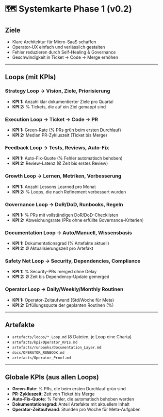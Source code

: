 # 🗺️ Systemkarte Phase 1 (v0.2)

## Ziele
- Klare Architektur für Micro-SaaS schaffen
- Operator-UX einfach und verlässlich gestalten
- Fehler reduzieren durch Self-Healing & Governance
- Geschwindigkeit in Ticket → Code → Merge erhöhen

---

## Loops (mit KPIs)

### Strategy Loop → Vision, Ziele, Priorisierung
- **KPI 1:** Anzahl klar dokumentierter Ziele pro Quartal  
- **KPI 2:** % Tickets, die auf ein Ziel gemappt sind  

### Execution Loop → Ticket → Code → PR
- **KPI 1:** Green-Rate (% PRs grün beim ersten Durchlauf)  
- **KPI 2:** Median PR-Zykluszeit (Ticket bis Merge)  

### Feedback Loop → Tests, Reviews, Auto-Fix
- **KPI 1:** Auto-Fix-Quote (% Fehler automatisch behoben)  
- **KPI 2:** Review-Latenz (Ø Zeit bis erstes Review)  

### Growth Loop → Lernen, Metriken, Verbesserung
- **KPI 1:** Anzahl Lessons Learned pro Monat  
- **KPI 2:** % Loops, die nach Refinement verbessert wurden  

### Governance Loop → DoR/DoD, Runbooks, Regeln
- **KPI 1:** % PRs mit vollständigen DoR/DoD-Checklisten  
- **KPI 2:** Abweichungsrate (PRs ohne erfüllte Governance-Kriterien)  

### Documentation Loop → Auto/Manuell, Wissensbasis
- **KPI 1:** Dokumentationsgrad (% Artefakte aktuell)  
- **KPI 2:** Ø Aktualisierungszeit pro Artefakt  

### Safety Net Loop → Security, Dependencies, Compliance
- **KPI 1:** % Security-PRs merged ohne Delay  
- **KPI 2:** Ø Zeit bis Dependency-Update gemerged  

### Operator Loop → Daily/Weekly/Monthly Routinen
- **KPI 1:** Operator-Zeitaufwand (Std/Woche für Meta)  
- **KPI 2:** Erfüllungsquote der geplanten Routinen (%)  

---

## Artefakte
- `artefacts/loops/*_Loop.md` (8 Dateien, je Loop eine Charta)
- `artefacts/kpi/Operator_KPIs.md`
- `artefacts/runbooks/Documentation_Layer.md`
- `docs/OPERATOR_RUNBOOK.md`
- `artefacts/Operator_Proof.md`

---

## Globale KPIs (aus allen Loops)
- **Green-Rate**: % PRs, die beim ersten Durchlauf grün sind  
- **PR-Zykluszeit**: Zeit von Ticket bis Merge  
- **Auto-Fix-Quote**: % Fehler, die automatisch behoben werden  
- **Dokumentationsgrad**: Anteil Artefakte mit aktuellem Inhalt  
- **Operator-Zeitaufwand**: Stunden pro Woche für Meta-Aufgaben
